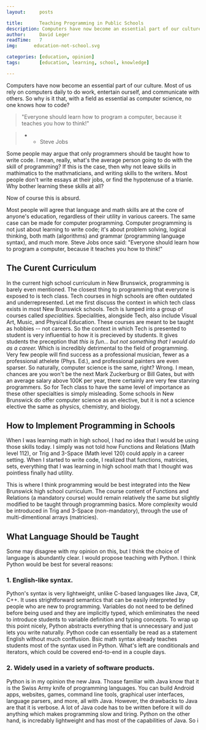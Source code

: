 ```yaml
---
layout:     posts

title:      Teaching Programming in Public Schools
description: Computers have now become an essential part of our culture. Most of us rely on computers daily to do work, entertain ourself, and communicate with others. 
author:     David Leger
readTime:   7
img:      education-not-school.svg

categories: [education, opinion]
tags:       [education, learning, school, knowledge]

---
```


Computers have now become an essential part of our culture. Most of us rely on computers daily to do work, entertain ourself, and communicate with others. So why is it that, with a field as essential as computer science, no one knows how to code? 

> "Everyone should learn how to program a computer, because it teaches you how to think!" 

>- - Steve Jobs

Some people may argue that only programmers should be taught how to write code. I mean, really, what's the average person going to do with the skill of programming? If this is the case, then why not leave skills in mathimatics to the mathmaticians, and writing skills to the writers. Most people don't write essays at their jobs, or find the hypotenuse of a trianle. Why bother learning these skills at all?

Now of course this is absurd. 

Most people will agree that language and math skills are at the core of anyone's education, regardless of their utility in various careers. The same case can be made for computer programming. Computer programming is not just about learning to write code; it's about problem solving, logical thinking, both math (algorithms) and grammar (programming language syntax), and much more. Steve Jobs once said: "Everyone should learn how to program a computer, because it teaches you how to think!" 

## The Curent Curriculum

In the current high school curriculum in New Brunswick, programming is barely even mentioned. The closest thing to programming that everyone is exposed to is tech class. Tech courses in high schools are often outdated and underrepresented. Let me first discuss the context in which tech class exists in most New Brunswick schools. Tech is lumped into a group of courses called *specialities*. Specialities, alongside Tech, also include Visual Art, Music, and Physical Education. These courses are meant to be taught as hobbies -- not careers. So the context in which Tech is presented to student is very influential to how it is precieved by students. It gives students the preception that *this is fun... but not something that I would do as a career.* Which is incredibly detrimental to the field of programming. Very few people will find success as a professional musician, fewer as a professional athelete (Phys. Ed.), and professional painters are even sparser. So naturally, computer science is the same, right? Wrong. I mean, chances are you won't be the next Mark Zuckerburg or Bill Gates, but with an average salary above 100K per year, there certainly are very few starving programmers. So for Tech class to have the same level of importance as these other specialties is simply misleading. Some schools in New Brunswick do offer computer science as an elective, but it is not a science elective the same as physics, chemistry, and biology.


## How to Implement Programming in Schools

When I was learning math in high school, I had no idea that I would be using those skills today. I simply was not told how Functions and Relations (Math level 112), or Trig and 3-Space (Math level 120) could apply in a career setting. When I started to write code, I realized that functions, matricies, sets, everything that I was learning in high school math that I thought was pointless finally had utility.

This is where I think programming would be best integrated into the New Brunswick high school curriculum. The course content of Functions and Relations (a mandatory course) would remain relatively the same but slightly modified to be taught through programming basics. More complexity would be introduced in Trig and 3-Space (non-mandatory), through the use of multi-dimentional arrays (matricies).

## What Language Should be Taught

Some may disagree with my opinion on this, but I think the choice of language is abundantly clear. I would propose teaching with Python. I think Python would be best for several reasons:

### 1. English-like syntax.

Python's syntax is very lightweight, unlike C-based languages like Java, C#, C++. It uses strightforward semantics that can be easily interpreted by people who are new to programming. Variables do not need to be defined before being used and they are implicitly typed, which emliminates the need to introduce students to variable definition and typing concepts. To wrap up this point nicely, Python abstracts everything that is unnecessary and just lets you write naturally. Python code can essentially be read as a statement English without much conffusion. Bsic math syntax already teaches students most of the syntax used in Python. What's left are conditionals and iterators, which could be covered end-to-end in a couple days.

### 2. Widely used in a variety of software products.

Python is in my opinion the new Java. Thoase familiar with Java know that it is the Swiss Army knife of programming languages. You can build Android apps, websites, games, command line tools, graphical user interfaces, language parsers, and more, all with Java. However, the drawbacks to Java are that it is verbose. A lot of Java code has to be written before it will do anything which makes programming slow and tiring. Python on the other hand, is incredably lightweight and has most of the capabilities of Java. So i






